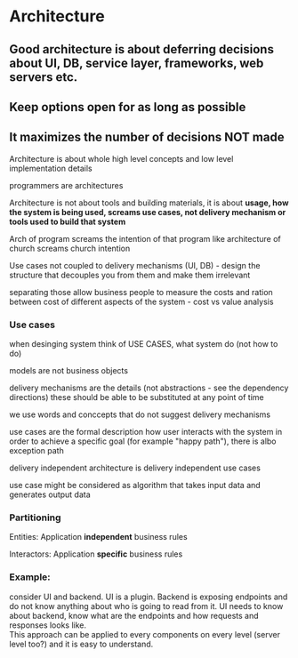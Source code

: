 # Architecture

## Good architecture is about deferring decisions about UI, DB, service layer, frameworks, web servers etc.&#x20;

## Keep options open for as long as possible

## It maximizes the number of decisions NOT made&#x20;

Architecture is about whole high level concepts and low level implementation details

programmers are architectures

Architecture is not about tools and building materials, it is about **usage, how the system is being used,  screams use cases, not delivery mechanism or tools used to build that system**

Arch of program screams the intention of that program like architecture of church screams church intention

Use cases not coupled to delivery mechanisms (UI, DB) - design the structure that decouples you from them and make them irrelevant

separating those allow business people to measure the costs and ration between cost of different aspects of the system - cost vs value analysis

### Use cases

when desinging system think of USE CASES, what system do (not how to do)

models are not business objects

delivery mechanisms are the details (not abstractions - see the dependency directions) these should be able to be substituted at any point of time

we use words and conccepts that do not suggest delivery mechanisms

use cases are the formal description how user interacts with the system in order to achieve a specific goal (for example "happy path"), there is albo exception path

delivery independent architecture is delivery independent use cases

use case might be considered as algorithm that takes input data and generates output data

### Partitioning

Entities: Application **independent** business rules

Interactors: Application **specific** business rules

### Example:

consider UI and backend. UI is a plugin. Backend is exposing endpoints and do not know anything about who is going to read from it. UI needs to know about backend, know what are the endpoints and how requests and responses looks like. \
This approach can be applied to every components on every level (server level too?) and it is easy to understand.





